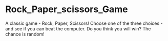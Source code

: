 # Rock_Paper_scissors_Game
A classic game - Rock, Paper, Scissors! Choose one of the three choices - and see if you can beat the computer.
Do you think you will win? The chance is random!

